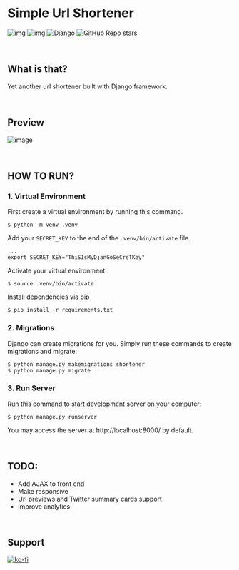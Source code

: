 # Simple Url Shortener

![img](https://img.shields.io/github/issues/ethmtrgt/url_shortener)
![img](https://img.shields.io/github/last-commit/ethmtrgt/url_shortener)
![Django](https://img.shields.io/badge/django-%23092E20.svg?style=flat&logo=django&logoColor=white)
![GitHub Repo stars](https://img.shields.io/github/stars/ethmtrgt/url_shortener?style=social)

<br>

## What is that?
Yet another url shortener built with Django framework.

<br>

## Preview
![image](https://user-images.githubusercontent.com/48857416/135764138-cc041e97-5c0f-455a-ac23-8a37ec26ec2a.png)

<br>

## HOW TO RUN?
### 1. Virtual Environment
First create a virtual environment by running this command.
```
$ python -m venv .venv
```

Add your `SECRET_KEY` to the end of the `.venv/bin/activate` file.
```
...
export SECRET_KEY="ThiSIsMyDjanGoSeCreTKey"
```

Activate your virtual environment
```
$ source .venv/bin/activate
```

Install dependencies via pip
```
$ pip install -r requirements.txt
```

### 2. Migrations
Django can create migrations for you. Simply run these commands to create migrations and migrate:
```
$ python manage.py makemigrations shortener
$ python manage.py migrate
```

### 3. Run Server
Run this command to start development server on your computer:
```
$ python manage.py runserver
```
You may access the server at http://localhost:8000/ by default.

<br>

## TODO:
- Add AJAX to front end
- Make responsive
- Url previews and Twitter summary cards support
- Improve analytics

<br>

## Support
[![ko-fi](https://ko-fi.com/img/githubbutton_sm.svg)](https://ko-fi.com/S6S76FXRP)
